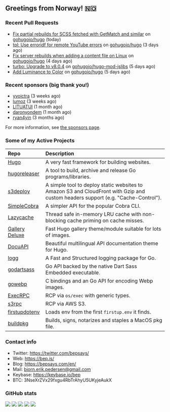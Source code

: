 ## Greetings from Norway! 🇳🇴

### Recent Pull Requests

- [Fix partial rebuilds for SCSS fetched with GetMatch and similar](https://github.com/gohugoio/hugo/pull/12400) on [gohugoio/hugo](https://github.com/gohugoio/hugo) (today)
- [tpl: Use erroridf for remote YouTube errors](https://github.com/gohugoio/hugo/pull/12385) on [gohugoio/hugo](https://github.com/gohugoio/hugo) (3 days ago)
- [ Fix server rebuilds when adding a content file on Linux](https://github.com/gohugoio/hugo/pull/12379) on [gohugoio/hugo](https://github.com/gohugoio/hugo) (4 days ago)
- [turbo: Upgrade to v8.0.4](https://github.com/gohugoio/hugo-mod-jslibs/pull/8) on [gohugoio/hugo-mod-jslibs](https://github.com/gohugoio/hugo-mod-jslibs) (5 days ago)
- [Add Luminance to Color](https://github.com/gohugoio/hugo/pull/12374) on [gohugoio/hugo](https://github.com/gohugoio/hugo) (5 days ago)

### Recent sponsors (big thank you!)

- [yvoictra](https://github.com/yvoictra) (3 weeks ago)
- [lumoz](https://github.com/lumoz) (3 weeks ago)
- [LITUATUI](https://github.com/LITUATUI) (1 month ago)
- [daronyondem](https://github.com/daronyondem) (1 month ago)
- [ryan4yin](https://github.com/ryan4yin) (3 months ago)

For more information, see [the sponsors page](https://github.com/sponsors/bep/).

### Some of my Active Projects

| Repo  | Description |
| :---------------------------------------- | :------------------------------------------- |
| [Hugo](https://github.com/gohugoio/hugo)|A very fast framework for building websites. |
| [hugoreleaser](https://github.com/gohugoio/hugoreleaser)| A tool to build, archive and release Go programs/libraries.  |
| [s3deploy](https://github.com/bep/s3deploy)| A simple tool to deploy static websites to Amazon S3 and CloudFront with Gzip and custom headers support (e.g. "Cache-Control").|
| [SimpleCobra](https://github.com/bep/simplecobra)|A simpler API for the popular Cobra CLI.|
| [Lazycache](https://github.com/bep/lazycache)| Thread safe in-memory LRU cache with non-blocking cache priming on cache misses.  |
| [Gallery Deluxe](https://github.com/bep/gallerydeluxe)|Fast Hugo gallery theme/module suitable for lots of images.  |
| [DocuAPI](https://github.com/bep/docuapi)| Beautiful multilingual API documentation theme for Hugo.  |
| [logg](https://github.com/bep/logg)| A Fast and Structured logging package for Go.  |
| [godartsass](https://github.com/bep/godartsass)| Go API backed by the native Dart Sass Embedded executable. |
| [gowebp](https://github.com/bep/gowebp)|C bindings and an Go API for encoding Webp images. |
| [ExecRPC](https://github.com/bep/execrpc)|RCP via `os/exec` with generic types.  |
| [s3rpc](https://github.com/bep/s3rpc)|RCP via AWS S3.|
| [firstupdotenv](https://github.com/bep/firstupdotenv)|Loads env from the first `firstup.env` it finds. |
| [buildpkg](https://github.com/bep/buildpkg)| Builds, signs, notarizes and staples a MacOS pkg file. |

### Contact info
- Twitter: https://twitter.com/bepsays/
- Web: https://bep.is/
- Blog: https://bepsays.com/en/
- Mail: bjorn.erik.pedersen@gmail.com
- Keybase: https://keybase.io/bep
- BTC: 3NseXrZVx29fxgu4RbTrAhyU5UKyjeAukX


### GitHub stats

![](https://github-profile-summary-cards.vercel.app/api/cards/profile-details?username=bep&theme=github)
![](https://github-profile-summary-cards.vercel.app/api/cards/repos-per-language?username=bep&theme=github)
![](https://github-profile-summary-cards.vercel.app/api/cards/most-commit-language?username=bep&theme=github)
![](https://github-profile-summary-cards.vercel.app/api/cards/stats?username=bep&theme=github)
![](https://github-profile-summary-cards.vercel.app/api/cards/productive-time?username=bep&theme=github)
